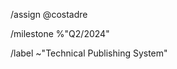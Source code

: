 <!-- GitLab quick actions -->

/assign @costadre

/milestone %"Q2/2024"

/label ~"Technical Publishing System"
